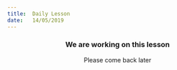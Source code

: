 ```yaml
---
title:  Daily Lesson
date:   14/05/2019
---
```


### <center>We are working on this lesson</center>
<center>Please come back later</center>